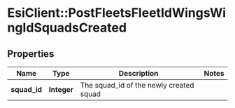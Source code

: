 # EsiClient::PostFleetsFleetIdWingsWingIdSquadsCreated

## Properties
Name | Type | Description | Notes
------------ | ------------- | ------------- | -------------
**squad_id** | **Integer** | The squad_id of the newly created squad | 


